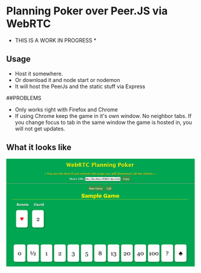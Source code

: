 # Planning Poker over Peer.JS via WebRTC

* THIS IS A WORK IN PROGRESS *

## Usage
* Host it somewhere.
* Or download it and node start or nodemon
* It will host the PeerJs and the static stuff via Express


##PROBLEMS
* Only works right with Firefox and Chrome
* If using Chrome keep the game in it's own window.  No neighbor tabs.  If you change focus to tab in the same window the game is hosted in, you will not get updates.

## What it looks like
![alt text](https://raw.githubusercontent.com/dshifflet/PeerJS_PlanningPoker/master/imgs/screenshot.png "Example Screen Shot")

